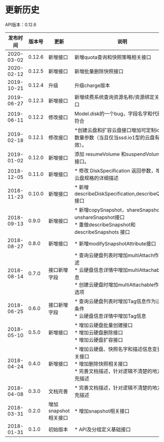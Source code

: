 # 更新历史 #
API版本：0.12.6

|发布时间|版本号|更新|说明|
|---|---|---|---|
| 2020-03-02|0.12.6|新增接口|新增quota查询和快照策略相关接口|
| 2020-02-12|0.12.5|新增接口|新增批量删除快照接口|
| 2019-10-21|0.12.4|升级|升级charge版本|
| 2019-06-27|0.12.3|新增接口|新增续费系统查询资源名称/资源绑定关系接口|
| 2019-06-11|0.12.2|修改接口|Model.disk的一个bug，字段名字和代码不符合|
|2019-02-18|0.12.1|修改接口| *创建云盘和扩容云盘接口增加可定制iops数量参数（当且仅当ssd.io1型的云盘有效）。|
| 2019-01-02 | 0.12.0 | 新增接口 | 添加 resumeVolume 和suspendVolume的接口。|
|2018-12-05|0.11.0|新增接口|* 修改 DiskSpecification 返回参数，增加云盘规格的详细描述 |
|2018-11-23|0.10.0|新增接口|* 新增describeDiskSpecification,describeQuota接口 |
|2018-09-13|0.9.0|新增接口|* 新增copySnapshot，shareSnapshot和unshareSnapshot接口<br>* 重做describeSnapshot和describeSnapshots 接口|
|2018-08-27|0.8.0|新增接口|* 新增modifySnapshotAttribute接口|
|2018-08-14|0.7.0|接口新增字段|* 查询云硬盘列表时增加multiAttach作为过滤<br>* 云硬盘信息详情中增加multiAttachable信息<br>* 创建云硬盘时增加multiAttachable作为可选项|
|2018-06-25|0.6.0|接口新增字段|* 查询云硬盘列表时增加Tag信息作为过滤条件<br>* 云硬盘信息详情中增加Tag信息|
|2018-05-10|0.5.0|新增接口|* 增加云硬盘批量创建接口<br>* 增加云硬盘删除接口<br>* 增加云硬盘扩容接口|
|2018-04-24|0.4.0|新增接口|* 增加云硬盘、快照名字和描述信息变更相关接口<br>* 增加删除快照相关接口<br>* 完善文档描述，针对逻辑不清楚的地方补充描述|
|2018-04-08|0.3.0|文档完善|* 完善文档描述，针对逻辑不清楚的地方补充描述|
|2018-03-31|0.2.0|增加snapshot相关接口|* 增加snapshot相关接口|
|2018-01-31|0.1.0|初始版本|* API及分组定义基础接口|
